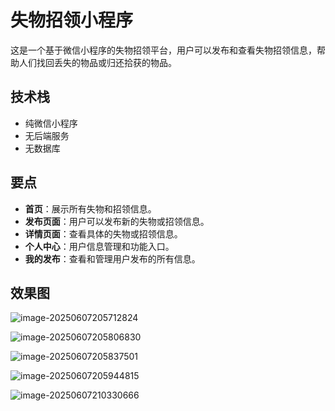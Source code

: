 # 失物招领小程序

<MyGlobalComponent />

这是一个基于微信小程序的失物招领平台，用户可以发布和查看失物招领信息，帮助人们找回丢失的物品或归还拾获的物品。

## 技术栈

- 纯微信小程序
- 无后端服务
- 无数据库

## 要点

- **首页**：展示所有失物和招领信息。
- **发布页面**：用户可以发布新的失物或招领信息。
- **详情页面**：查看具体的失物或招领信息。
- **个人中心**：用户信息管理和功能入口。
- **我的发布**：查看和管理用户发布的所有信息。

## 效果图

![image-20250607205712824](http://cdn.qiniu.liyansheng.top/img/image-20250607205712824.png)

![image-20250607205806830](http://cdn.qiniu.liyansheng.top/img/image-20250607205806830.png)

![image-20250607205837501](http://cdn.qiniu.liyansheng.top/img/image-20250607205837501.png)



![image-20250607205944815](http://cdn.qiniu.liyansheng.top/img/image-20250607205944815.png)

![image-20250607210330666](http://cdn.qiniu.liyansheng.top/img/image-20250607210330666.png)


